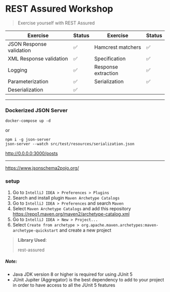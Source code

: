 # REST Assured Workshop
> Exercise yourself with REST Assured

| Exercise       | Status             | Exercise       | Status             |
| -------------- | ---------          | -------------- | ---------          |
| JSON Response validation        | :white_check_mark: | Hamcrest matchers        | :white_check_mark: |
| XML Response validation        | :white_check_mark: | Specification        | :white_check_mark: |
| Logging        | :white_check_mark: | Response extraction        | :white_check_mark: |
| Parameterization        | :white_check_mark: | Serialization        | :white_check_mark: |
| Deserialization        | :white_check_mark: |
___

### Dockerized JSON Server
```shell
docker-compose up -d
```
or
```shell
npm i -g json-server
json-server --watch src/test/resources/serialization.json
```
http://0.0.0.0:3000/posts

---

https://www.jsonschema2pojo.org/



### setup
1. Go to `IntelliJ IDEA > Preferences > Plugins`
2. Search and install plugin `Maven Archetype Catalogs`
3. Go to `IntelliJ IDEA > Preferences` and search `Maven`
4. Select `Maven Archetype Catalogs` and add this repository https://repo1.maven.org/maven2/archetype-catalog.xml
5. Go to `IntelliJ IDEA > New > Project...`
6. Select `Create from archetype > org.apache.maven.archetypes:maven-archetype-quickstart` and create a new project

> **Library Used**:
>
> rest-assured

##### Note:
- Java JDK version 8 or higher is required for using JUnit 5
- JUnit Jupiter (Aggregator) is the best dependency to add to your project in order to have access to all the JUnit 5 features